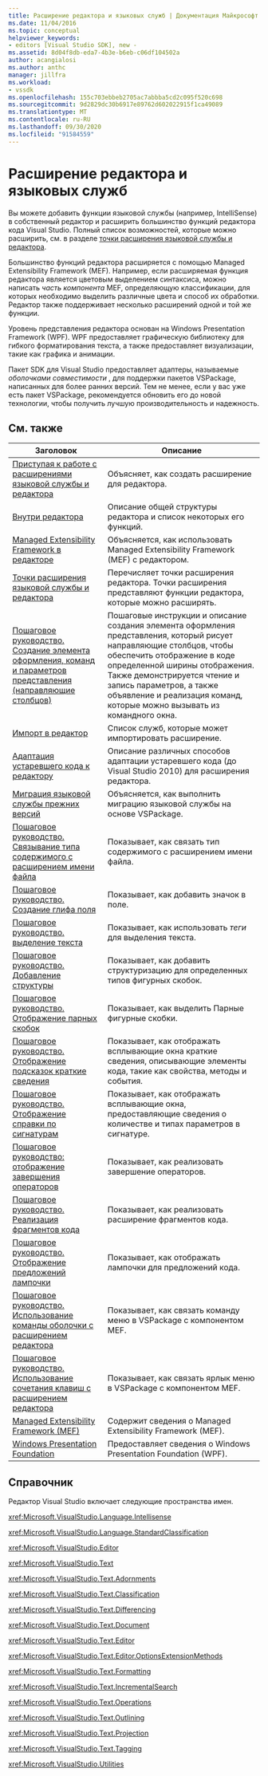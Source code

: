 ```yaml
---
title: Расширение редактора и языковых служб | Документация Майкрософт
ms.date: 11/04/2016
ms.topic: conceptual
helpviewer_keywords:
- editors [Visual Studio SDK], new -
ms.assetid: 8d04f8db-eda7-4b3e-b6eb-c06df104502a
author: acangialosi
ms.author: anthc
manager: jillfra
ms.workload:
- vssdk
ms.openlocfilehash: 155c703ebbeb2705ac7abbba5cd2c095f520c698
ms.sourcegitcommit: 9d2829dc30b6917e89762d602022915f1ca49089
ms.translationtype: MT
ms.contentlocale: ru-RU
ms.lasthandoff: 09/30/2020
ms.locfileid: "91584559"
---
```

# <a name="extend-the-editor-and-language-services"></a>Расширение редактора и языковых служб
Вы можете добавить функции языковой службы (например, IntelliSense) в собственный редактор и расширить большинство функций редактора кода Visual Studio.  Полный список возможностей, которые можно расширить, см. в разделе [точки расширения языковой службы и редактора](../extensibility/language-service-and-editor-extension-points.md).

 Большинство функций редактора расширяется с помощью Managed Extensibility Framework (MEF). Например, если расширяемая функция редактора является цветовым выделением синтаксиса, можно написать *часть компонента* MEF, определяющую классификации, для которых необходимо выделить различные цвета и способ их обработки. Редактор также поддерживает несколько расширений одной и той же функции.

 Уровень представления редактора основан на Windows Presentation Framework (WPF). WPF предоставляет графическую библиотеку для гибкого форматирования текста, а также предоставляет визуализации, такие как графика и анимации.

 Пакет SDK для Visual Studio предоставляет адаптеры, называемые *оболочками совместимости* , для поддержки пакетов VSPackage, написанных для более ранних версий. Тем не менее, если у вас уже есть пакет VSPackage, рекомендуется обновить его до новой технологии, чтобы получить лучшую производительность и надежность.

## <a name="related-topics"></a>См. также

|Заголовок|Описание|
|-----------|-----------------|
|[Приступая к работе с расширениями языковой службы и редактора](../extensibility/getting-started-with-language-service-and-editor-extensions.md)|Объясняет, как создать расширение для редактора.|
|[Внутри редактора](../extensibility/inside-the-editor.md)|Описание общей структуры редактора и список некоторых его функций.|
|[Managed Extensibility Framework в редакторе](../extensibility/managed-extensibility-framework-in-the-editor.md)|Объясняется, как использовать Managed Extensibility Framework (MEF) с редактором.|
|[Точки расширения языковой службы и редактора](../extensibility/language-service-and-editor-extension-points.md)|Перечисляет точки расширения редактора. Точки расширения представляют функции редактора, которые можно расширять.|
|[Пошаговое руководство. Создание элемента оформления, команд и параметров представления (направляющие столбцов)](../extensibility/walkthrough-creating-a-view-adornment-commands-and-settings-column-guides.md)|Пошаговые инструкции и описание создания элемента оформления представления, который рисует направляющие столбцов, чтобы обеспечить отображение в коде определенной ширины отображения.  Также демонстрируется чтение и запись параметров, а также объявление и реализация команд, которые можно вызывать из командного окна.|
|[Импорт в редактор](../extensibility/editor-imports.md)|Список служб, которые может импортировать расширение.|
|[Адаптация устаревшего кода к редактору](../vs-2015/extensibility/adapting-legacy-code-to-the-editor.md?view=vs-2015&preserve-view=true)|Описание различных способов адаптации устаревшего кода (до Visual Studio 2010) для расширения редактора.|
|[Миграция языковой службы прежних версий](../extensibility/internals/migrating-a-legacy-language-service.md)|Объясняется, как выполнить миграцию языковой службы на основе VSPackage.|
|[Пошаговое руководство. Связывание типа содержимого с расширением имени файла](../extensibility/walkthrough-linking-a-content-type-to-a-file-name-extension.md)|Показывает, как связать тип содержимого с расширением имени файла.|
|[Пошаговое руководство. Создание глифа поля](../extensibility/walkthrough-creating-a-margin-glyph.md)|Показывает, как добавить значок в поле.|
|[Пошаговое руководство. выделение текста](../extensibility/walkthrough-highlighting-text.md)|Показывает, как использовать *теги* для выделения текста.|
|[Пошаговое руководство. Добавление структуры](../extensibility/walkthrough-outlining.md)|Показывает, как добавить структуризацию для определенных типов фигурных скобок.|
|[Пошаговое руководство. Отображение парных скобок](../extensibility/walkthrough-displaying-matching-braces.md)|Показывает, как выделить Парные фигурные скобки.|
|[Пошаговое руководство. Отображение подсказок краткие сведения](../extensibility/walkthrough-displaying-quickinfo-tooltips.md)|Показывает, как отображать всплывающие окна краткие сведения, описывающие элементы кода, такие как свойства, методы и события.|
|[Пошаговое руководство. Отображение справки по сигнатурам](../extensibility/walkthrough-displaying-signature-help.md)|Показывает, как отображать всплывающие окна, предоставляющие сведения о количестве и типах параметров в сигнатуре.|
|[Пошаговое руководство: отображение завершения операторов](../extensibility/walkthrough-displaying-statement-completion.md)|Показывает, как реализовать завершение операторов.|
|[Пошаговое руководство. Реализация фрагментов кода](../extensibility/walkthrough-implementing-code-snippets.md)|Показывает, как реализовать расширение фрагментов кода.|
|[Пошаговое руководство. Отображение предложений лампочки](../extensibility/walkthrough-displaying-light-bulb-suggestions.md)|Показывает, как отображать лампочки для предложений кода.|
|[Пошаговое руководство. Использование команды оболочки с расширением редактора](../extensibility/walkthrough-using-a-shell-command-with-an-editor-extension.md)|Показывает, как связать команду меню в VSPackage с компонентом MEF.|
|[Пошаговое руководство. Использование сочетания клавиш с расширением редактора](../extensibility/walkthrough-using-a-shortcut-key-with-an-editor-extension.md)|Показывает, как связать ярлык меню в VSPackage с компонентом MEF.|
|[Managed Extensibility Framework (MEF)](/dotnet/framework/mef/index)|Содержит сведения о Managed Extensibility Framework (MEF).|
|[Windows Presentation Foundation](/dotnet/framework/wpf/index)|Предоставляет сведения о Windows Presentation Foundation (WPF).|

## <a name="reference"></a>Справочник
 Редактор Visual Studio включает следующие пространства имен.

 <xref:Microsoft.VisualStudio.Language.Intellisense>

 <xref:Microsoft.VisualStudio.Language.StandardClassification>

 <xref:Microsoft.VisualStudio.Editor>

 <xref:Microsoft.VisualStudio.Text>

 <xref:Microsoft.VisualStudio.Text.Adornments>

 <xref:Microsoft.VisualStudio.Text.Classification>

 <xref:Microsoft.VisualStudio.Text.Differencing>

 <xref:Microsoft.VisualStudio.Text.Document>

 <xref:Microsoft.VisualStudio.Text.Editor>

 <xref:Microsoft.VisualStudio.Text.Editor.OptionsExtensionMethods>

 <xref:Microsoft.VisualStudio.Text.Formatting>

 <xref:Microsoft.VisualStudio.Text.IncrementalSearch>

 <xref:Microsoft.VisualStudio.Text.Operations>

 <xref:Microsoft.VisualStudio.Text.Outlining>

 <xref:Microsoft.VisualStudio.Text.Projection>

 <xref:Microsoft.VisualStudio.Text.Tagging>

 <xref:Microsoft.VisualStudio.Utilities>